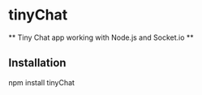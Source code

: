 # tinyChat #

** Tiny Chat app working with Node.js and Socket.io **

## Installation ##

npm install tinyChat